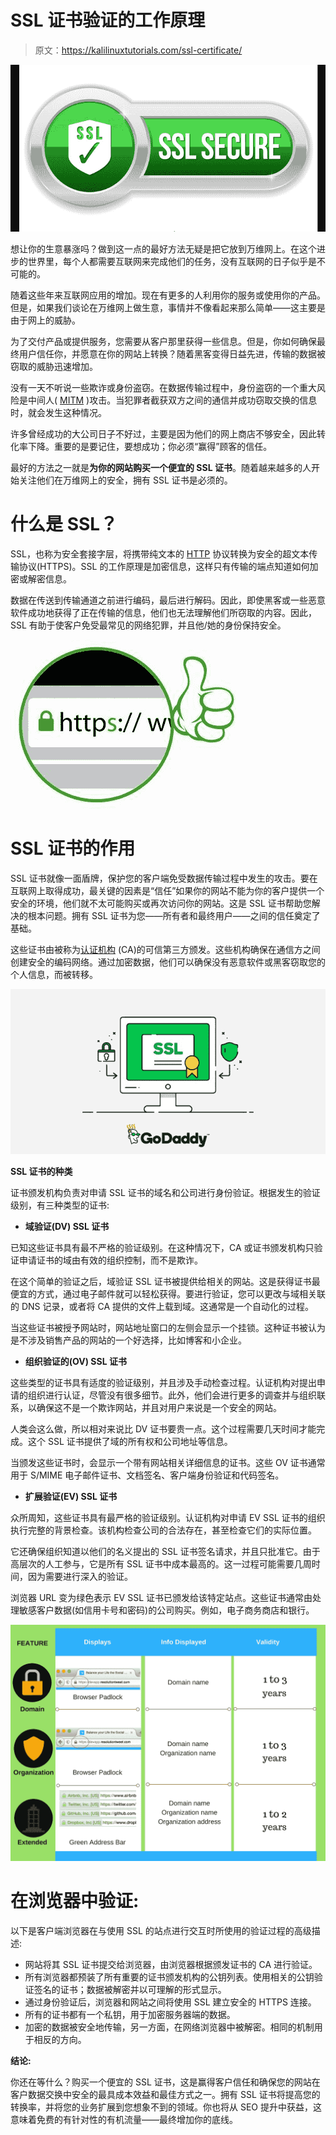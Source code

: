 # SSL 证书验证的工作原理

> 原文：<https://kalilinuxtutorials.com/ssl-certificate/>

[![How SSL Certificate Validation Works](img/f2671cb5163fd6f67fda3a2c5bf92594.png "How SSL Certificate Validation Works")](https://1.bp.blogspot.com/-FfcJAXd1y80/Xz1N8CJQmRI/AAAAAAAAKNQ/spFXHXaIsKcolHy5LrS580MUPjMGW1ctwCLcBGAsYHQ/d/SSL%2BCERT.PNG)

想让你的生意暴涨吗？做到这一点的最好方法无疑是把它放到万维网上。在这个进步的世界里，每个人都需要互联网来完成他们的任务，没有互联网的日子似乎是不可能的。

随着这些年来互联网应用的增加。现在有更多的人利用你的服务或使用你的产品。但是，如果我们谈论在万维网上做生意，事情并不像看起来那么简单——这主要是由于网上的威胁。

为了交付产品或提供服务，您需要从客户那里获得一些信息。但是，你如何确保最终用户信任你，并愿意在你的网站上转换？随着黑客变得日益先进，传输的数据被窃取的威胁迅速增加。

没有一天不听说一些欺诈或身份盗窃。在数据传输过程中，身份盗窃的一个重大风险是中间人( [MITM](http://kalilinuxtutorials.com/drmitm-globally-log-traffic-website/) )攻击。当犯罪者截获双方之间的通信并成功窃取交换的信息时，就会发生这种情况。

许多曾经成功的大公司日子不好过，主要是因为他们的网上商店不够安全，因此转化率下降。重要的是要记住，要想成功；你必须“赢得”顾客的信任。

最好的方法之一就是**为你的网站购买一个便宜的 SSL 证书**。随着越来越多的人开始关注他们在万维网上的安全，拥有 SSL 证书是必须的。

# **什么是 SSL？**

SSL，也称为安全套接字层，将携带纯文本的 [HTTP](http://kalilinuxtutorials.com/https-everywhere/) 协议转换为安全的超文本传输协议(HTTPS)。SSL 的工作原理是加密信息，这样只有传输的端点知道如何加密或解密信息。

数据在传送到传输通道之前进行编码，最后进行解码。因此，即使黑客或一些恶意软件成功地获得了正在传输的信息，他们也无法理解他们所窃取的内容。因此，SSL 有助于使客户免受最常见的网络犯罪，并且他/她的身份保持安全。

![](img/a324cd48c25ccb5b33cfc094f4002752.png)

# **SSL 证书的作用**

SSL 证书就像一面盾牌，保护您的客户端免受数据传输过程中发生的攻击。要在互联网上取得成功，最关键的因素是“信任”如果你的网站不能为你的客户提供一个安全的环境，他们就不太可能购买或再次访问你的网站。这是 SSL 证书帮助您解决的根本问题。拥有 SSL 证书为您——所有者和最终用户——之间的信任奠定了基础。

这些证书由被称为[认证机构](https://en.wikipedia.org/wiki/Certificate_authority) (CA)的可信第三方颁发。这些机构确保在通信方之间创建安全的编码网络。通过加密数据，他们可以确保没有恶意软件或黑客窃取您的个人信息，而被转移。

![](img/a655904e2ab7b3bacc7152919122a774.png)

**SSL 证书的种类**

证书颁发机构负责对申请 SSL 证书的域名和公司进行身份验证。根据发生的验证级别，有三种类型的证书:

*   **域验证(DV) SSL 证书**

已知这些证书具有最不严格的验证级别。在这种情况下，CA 或证书颁发机构只验证申请证书的域由有效的组织控制，而不是欺诈。

在这个简单的验证之后，域验证 SSL 证书被提供给相关的网站。这是获得证书最便宜的方式，通过电子邮件就可以轻松获得。要进行验证，您可以更改与域相关联的 DNS 记录，或者将 CA 提供的文件上载到域。这通常是一个自动化的过程。

当这些证书被授予网站时，网站地址窗口的左侧会显示一个挂锁。这种证书被认为是不涉及销售产品的网站的一个好选择，比如博客和小企业。

*   **组织验证的(OV) SSL 证书**

这些类型的证书具有适度的验证级别，并且涉及手动检查过程。认证机构对提出申请的组织进行认证，尽管没有很多细节。此外，他们会进行更多的调查并与组织联系，以确保这不是一个欺诈网站，并且对用户来说是一个安全的网站。

人类会这么做，所以相对来说比 DV 证书要贵一点。这个过程需要几天时间才能完成。这个 SSL 证书提供了域的所有权和公司地址等信息。

当颁发这些证书时，会显示一个带有网站相关详细信息的证书。这些 OV 证书通常用于 S/MIME 电子邮件证书、文档签名、客户端身份验证和代码签名。

*   **扩展验证(EV) SSL 证书**

众所周知，这些证书具有最严格的验证级别。认证机构对申请 EV SSL 证书的组织执行完整的背景检查。该机构检查公司的合法存在，甚至检查它们的实际位置。

它还确保组织知道以他们的名义提出的 SSL 证书签名请求，并且只批准它。由于高层次的人工参与，它是所有 SSL 证书中成本最高的。这一过程可能需要几周时间，因为需要进行深入的验证。

浏览器 URL 变为绿色表示 EV SSL 证书已颁发给该特定站点。这些证书通常由处理敏感客户数据(如信用卡号和密码)的公司购买。例如，电子商务商店和银行。

![](img/ffd155a0848c508524154f257eb211a1.png)

# **在浏览器中验证:**

以下是客户端浏览器在与使用 SSL 的站点进行交互时所使用的验证过程的高级描述:

*   网站将其 SSL 证书提交给浏览器，由浏览器根据颁发证书的 CA 进行验证。
*   所有浏览器都预装了所有重要的证书颁发机构的公钥列表。使用相关的公钥验证签名的证书；数据被解密并以可理解的形式显示。
*   通过身份验证后，浏览器和网站之间将使用 SSL 建立安全的 HTTPS 连接。
*   所有的证书都有一个私钥，用于加密服务器端的数据。
*   加密的数据被安全地传输，另一方面，在网络浏览器中被解密。相同的机制用于相反的方向。

**结论:**

你还在等什么？购买一个便宜的 SSL 证书，这是赢得客户信任和确保您的网站在客户数据交换中安全的最具成本效益和最佳方式之一。拥有 SSL 证书将提高您的转换率，并将您的业务扩展到您想象不到的领域。你也将从 SEO 提升中获益，这意味着免费的有针对性的有机流量——最终增加你的底线。